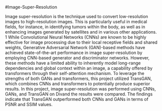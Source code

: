 #Image-Super-Resolution

Image super-resolution is the technique used to convert low-resolution images to high-resolution
images. This is particularly useful in medical fields, for instance, in identifying tumors within the
body, as well as in enhancing images generated by satellites and in various other applications. 1
While Convolutional Neural Networks (CNNs) are known to be highly effective for image
processing due to their local receptive fields and shared weights, Generative Adversarial
Network (GAN)-based methods have achieved state-of-the-art performance in image
super-resolution by employing CNN-based generator and discriminator networks. However,
these methods have a limited ability to inherently model long-range dependencies and global
context within an image, a capability offered by transformers through their self-attention
mechanism. To leverage the strengths of both GANs and transformers, this project utilized
TransGAN, which combines CNNs and transformers to potentially produce superior results. In
this project, image super-resolution was performed using CNNs, GANs, and TransGAN on
Divand the results were compared. The findings indicate that TransGAN outperformed both
CNNs and GANs in terms of PSNR and SSIM values.
